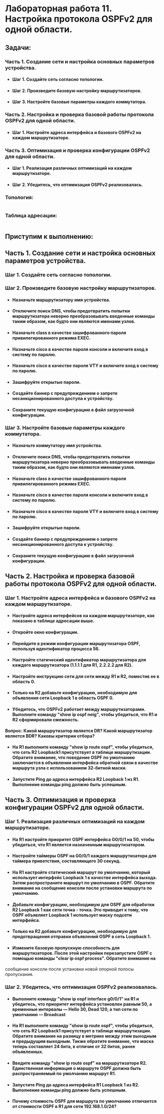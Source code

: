 # Лабораторная работа 11. Настройка протокола OSPFv2 для одной области.
## Задачи:
### Часть 1. Создание сети и настройка основных параметров устройства.
- #### Шаг 1. Создайте сеть согласно топологии.
- #### Шаг 2. Произведите базовую настройку маршрутизаторов.
- #### Шаг 3. Настройте базовые параметры каждого коммутатора.
### Часть 2. Настройка и проверка базовой работы протокола OSPFv2 для одной области.
- #### Шаг 1. Настройте адреса интерфейса и базового OSPFv2 на каждом маршрутизаторе.
### Часть 3. Оптимизация и проверка конфигурации OSPFv2 для одной области.
- #### Шаг 1. Реализация различных оптимизаций на каждом маршрутизаторе.
- #### Шаг 2. Убедитесь, что оптимизация OSPFv2 реализовалась.

### Топология:
![]()
### Таблица адресации:
![]()
## Приступим к выполнению:
## Часть 1. Создание сети и настройка основных параметров устройства.
### Шаг 1. Создайте сеть согласно топологии.

### Шаг 2. Произведите базовую настройку маршрутизаторов.
- #### Назначьте маршрутизатору имя устройства.

- #### Отключите поиск DNS, чтобы предотвратить попытки маршрутизатора неверно преобразовывать введенные команды таким образом, как будто они являются именами узлов.

- #### Назначьте class в качестве зашифрованного пароля привилегированного режима EXEC.

- #### Назначьте cisco в качестве пароля консоли и включите вход в систему по паролю.

- #### Назначьте cisco в качестве пароля VTY и включите вход в систему по паролю.

- #### Зашифруйте открытые пароли.

- #### Создайте баннер с предупреждением о запрете несанкционированного доступа к устройству.

- #### Сохраните текущую конфигурацию в файл загрузочной конфигурации.

### Шаг 3. Настройте базовые параметры каждого коммутатора.
- #### Назначьте коммутатору имя устройства.

- #### Отключите поиск DNS, чтобы предотвратить попытки маршрутизатора неверно преобразовывать введенные команды таким образом, как будто они являются именами узлов.

- #### Назначьте class в качестве зашифрованного пароля привилегированного режима EXEC.

- #### Назначьте cisco в качестве пароля консоли и включите вход в систему по паролю.

- #### Назначьте cisco в качестве пароля VTY и включите вход в систему по паролю.

- #### Зашифруйте открытые пароли.

- #### Создайте баннер с предупреждением о запрете несанкционированного доступа к устройству.

- #### Сохраните текущую конфигурацию в файл загрузочной конфигурации.

## Часть 2. Настройка и проверка базовой работы протокола OSPFv2 для одной области.
### Шаг 1. Настройте адреса интерфейса и базового OSPFv2 на каждом маршрутизаторе.
- #### Настройте адреса интерфейсов на каждом маршрутизаторе, как показано в таблице адресации выше.

- #### Откройте окно конфигурации.

- #### Перейдите в режим конфигурации маршрутизатора OSPF, используя идентификатор процесса 56.

- #### Настройте статический идентификатор маршрутизатора для каждого маршрутизатора (1.1.1.1 для R1, 2.2.2.2 для R2).

- #### Настройте инструкцию сети для сети между R1 и R2, поместив ее в область 0.

- #### Только на R2 добавьте конфигурацию, необходимую для объявления сети Loopback 1 в область OSPF 0.

- #### Убедитесь, что OSPFv2 работает между маршрутизаторами. Выполните команду "show ip ospf neig", чтобы убедиться, что R1 и R2 сформировали смежность. 

**Вопрос: Какой маршрутизатор является DR? Какой маршрутизатор является BDR? Каковы критерии отбора?**

- #### На R1 выполните команду "show ip route ospf", чтобы убедиться, что сеть R2 Loopback1 присутствует в таблице маршрутизации. Обратите внимание, что поведение OSPF по умолчанию заключается в объявлении интерфейса обратной связи в качестве маршрута узла с использованием 32-битной маски.

- #### Запустите Ping до адреса интерфейса R2 Loopback 1 из R1. Выполнение команды ping должно быть успешным.

## Часть 3. Оптимизация и проверка конфигурации OSPFv2 для одной области.
### Шаг 1. Реализация различных оптимизаций на каждом маршрутизаторе.
- #### На R1 настройте приоритет OSPF интерфейса G0/0/1 на 50, чтобы убедиться, что R1 является назначенным маршрутизатором.

- #### Настройте таймеры OSPF на G0/0/1 каждого маршрутизатора для таймера приветствия, составляющего 30 секунд.

- #### На R1 настройте статический маршрут по умолчанию, который использует интерфейс Loopback 1 в качестве интерфейса выхода. Затем распространите маршрут по умолчанию в OSPF. Обратите внимание на сообщение консоли после установки маршрута по умолчанию.

- #### Добавьте конфигурацию, необходимую для OSPF для обработки R2 Loopback 1 как сети точка - точка. Это приводит к тому, что OSPF объявляет Loopback 1 использует маску подсети интерфейса.

- #### Только на R2 добавьте конфигурацию, необходимую для предотвращения отправки объявлений OSPF в сеть Loopback 1.

- #### Измените базовую пропускную способность для маршрутизаторов. После этой настройки перезапустите OSPF с помощью команды "clear ip ospf process". Обратите внимание на
сообщение консоли после установки новой опорной полосы пропускания.

### Шаг 2. Убедитесь, что оптимизация OSPFv2 реализовалась.
- #### Выполните команду "show ip ospf interface g0/0/1" на R1 и убедитесь, что приоритет интерфейса установлен равным 50, а временные интервалы — Hello 30, Dead 120, а тип сети по умолчанию — Broadcast

- #### На R1 выполните команду "show ip route ospf", чтобы убедиться, что сеть R2 Loopback1 присутствует в таблице маршрутизации. Обратите внимание на разницу в метрике между этим выходным и предыдущим выходным. Также обратите внимание, что маска теперь составляет 24 бита, в отличие от 32 битов, ранее объявленных.

- #### Введите команду "show ip route ospf" на маршрутизаторе R2. Единственная информация о маршруте OSPF должна быть распространяемый по умолчанию маршрут R1.

- #### Запустите Ping до адреса интерфейса R1 Loopback 1 из R2. Выполнение команды ping должно быть успешным.

- #### Почему стоимость OSPF для маршрута по умолчанию отличается от стоимости OSPF в R1 для сети 192.168.1.0/24?



































